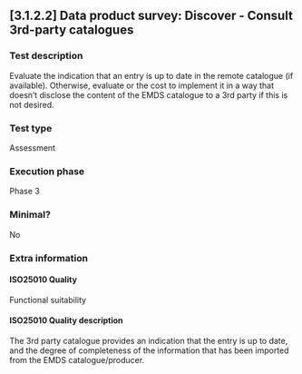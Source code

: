 
## [3.1.2.2] Data product survey: Discover - Consult 3rd-party catalogues
 
### Test description
Evaluate the indication that an entry is up to date in the remote catalogue (if available). Otherwise, evaluate or the cost to implement it in a way that doesn’t disclose the content of the EMDS catalogue to a 3rd party if this is not desired.
 
### Test type
Assessment
 
### Execution phase
Phase 3
 
### Minimal?
No
 
### Extra information
#### ISO25010 Quality
Functional suitability
#### ISO25010 Quality description
The 3rd party catalogue provides an indication that the entry is up to date, and the degree of completeness of the information that has been imported from the EMDS catalogue/producer.
    